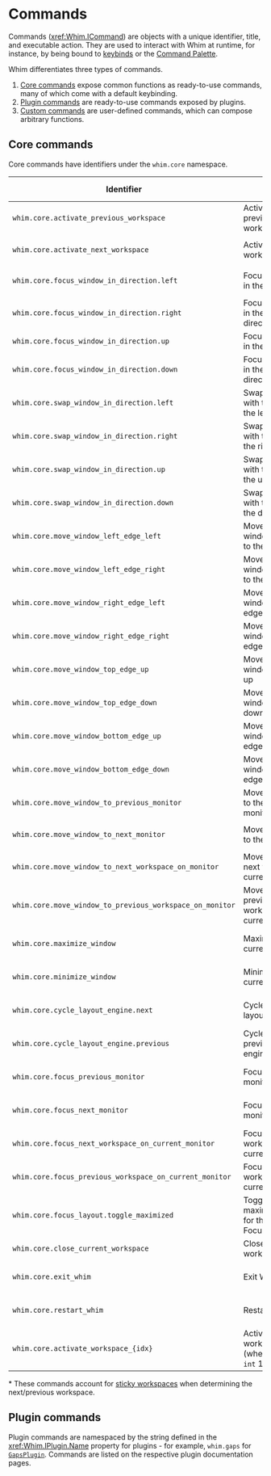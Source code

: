 # Commands

Commands (<xref:Whim.ICommand>) are objects with a unique identifier, title, and executable action. They are used to interact with Whim at runtime, for instance, by being bound to [keybinds](./keybinds.md) or the [Command Palette](../plugins/command-palette.md).

Whim differentiates three types of commands.

1. [Core commands](#core-commands) expose common functions as ready-to-use commands, many of which come with a default keybinding.
2. [Plugin commands](#plugin-commands) are ready-to-use commands exposed by plugins.
3. [Custom commands](../../script/core/commands.md) are user-defined commands, which can compose arbitrary functions.

## Core commands

Core commands have identifiers under the `whim.core` namespace.

| Identifier                                               | Title                                                              | Default Keybind                                      |
| -------------------------------------------------------- | ------------------------------------------------------------------ | ---------------------------------------------------- |
| `whim.core.activate_previous_workspace`                  | Activate the previous workspace                                    | <kbd>Win</kbd> + <kbd>Ctrl</kbd> + <kbd>LEFT</kbd>   |
| `whim.core.activate_next_workspace`                      | Activate the next workspace                                        | <kbd>Win</kbd> + <kbd>Ctrl</kbd> + <kbd>RIGHT</kbd>  |
| `whim.core.focus_window_in_direction.left`               | Focus the window in the left direction                             | <kbd>Win</kbd> + <kbd>Alt</kbd> + <kbd>LEFT</kbd>    |
| `whim.core.focus_window_in_direction.right`              | Focus the window in the right direction                            | <kbd>Win</kbd> + <kbd>Alt</kbd> + <kbd>RIGHT</kbd>   |
| `whim.core.focus_window_in_direction.up`                 | Focus the window in the up direction                               | <kbd>Win</kbd> + <kbd>Alt</kbd> + <kbd>UP</kbd>      |
| `whim.core.focus_window_in_direction.down`               | Focus the window in the down direction                             | <kbd>Win</kbd> + <kbd>Alt</kbd> + <kbd>DOWN</kbd>    |
| `whim.core.swap_window_in_direction.left`                | Swap the window with the window to the left                        | <kbd>Win</kbd> + <kbd>LEFT</kbd>                     |
| `whim.core.swap_window_in_direction.right`               | Swap the window with the window to the right                       | <kbd>Win</kbd> + <kbd>RIGHT</kbd>                    |
| `whim.core.swap_window_in_direction.up`                  | Swap the window with the window to the up                          | <kbd>Win</kbd> + <kbd>UP</kbd>                       |
| `whim.core.swap_window_in_direction.down`                | Swap the window with the window to the down                        | <kbd>Win</kbd> + <kbd>DOWN</kbd>                     |
| `whim.core.move_window_left_edge_left`                   | Move the current window's left edge to the left                    | <kbd>Win</kbd> + <kbd>Ctrl</kbd> + <kbd>H</kbd>      |
| `whim.core.move_window_left_edge_right`                  | Move the current window's left edge to the right                   | <kbd>Win</kbd> + <kbd>Ctrl</kbd> + <kbd>J</kbd>      |
| `whim.core.move_window_right_edge_left`                  | Move the current window's right edge to the left                   | <kbd>Win</kbd> + <kbd>Ctrl</kbd> + <kbd>K</kbd>      |
| `whim.core.move_window_right_edge_right`                 | Move the current window's right edge to the right                  | <kbd>Win</kbd> + <kbd>Ctrl</kbd> + <kbd>L</kbd>      |
| `whim.core.move_window_top_edge_up`                      | Move the current window's top edge up                              | <kbd>Win</kbd> + <kbd>Ctrl</kbd> + <kbd>U</kbd>      |
| `whim.core.move_window_top_edge_down`                    | Move the current window's top edge down                            | <kbd>Win</kbd> + <kbd>Ctrl</kbd> + <kbd>I</kbd>      |
| `whim.core.move_window_bottom_edge_up`                   | Move the current window's bottom edge up                           | <kbd>Win</kbd> + <kbd>Ctrl</kbd> + <kbd>O</kbd>      |
| `whim.core.move_window_bottom_edge_down`                 | Move the current window's bottom edge down                         | <kbd>Win</kbd> + <kbd>Ctrl</kbd> + <kbd>P</kbd>      |
| `whim.core.move_window_to_previous_monitor`              | Move the window to the previous monitor                            | <kbd>Win</kbd> + <kbd>Shift</kbd> + <kbd>LEFT</kbd>  |
| `whim.core.move_window_to_next_monitor`                  | Move the window to the next monitor                                | <kbd>Win</kbd> + <kbd>Shift</kbd> + <kbd>RIGHT</kbd> |
| `whim.core.move_window_to_next_workspace_on_monitor`     | Move window to next workspace on current monitor\*                 | No default keybind                                   |
| `whim.core.move_window_to_previous_workspace_on_monitor` | Move window to previous workspace on current monitor\*             | No default keybind                                   |
| `whim.core.maximize_window`                              | Maximize the current window                                        | No default keybind                                   |
| `whim.core.minimize_window`                              | Minimize the current window                                        | No default keybind                                   |
| `whim.core.cycle_layout_engine.next`                     | Cycle to the next layout engine                                    | No default keybind                                   |
| `whim.core.cycle_layout_engine.previous`                 | Cycle to the previous layout engine                                | No default keybind                                   |
| `whim.core.focus_previous_monitor`                       | Focus the previous monitor                                         | No default keybind                                   |
| `whim.core.focus_next_monitor`                           | Focus the next monitor                                             | No default keybind                                   |
| `whim.core.focus_next_workspace_on_current_monitor`      | Focus the next workspace on the current monitor\*                  | No default keybind                                   |
| `whim.core.focus_previous_workspace_on_current_monitor`  | Focus the previous workspace on the current monitor\*              | No default keybind                                   |
| `whim.core.focus_layout.toggle_maximized`                | Toggle the maximized state for the current FocusLayoutEngine       | No default keybind                                   |
| `whim.core.close_current_workspace`                      | Close the current workspace                                        | <kbd>Win</kbd> + <kbd>Ctrl</kbd> + <kbd>W</kbd>      |
| `whim.core.exit_whim`                                    | Exit Whim                                                          | No default keybind                                   |
| `whim.core.restart_whim`                                 | Restart Whim                                                       | No default keybind                                   |
| `whim.core.activate_workspace_{idx}`                     | Activate workspace `{idx}` (where `idx` is an `int` 1, 2, ...9, 0) | <kbd>Alt</kbd> + <kbd>Shift</kbd> + <kbd>{idx}</kbd> |

\* These commands account for [sticky workspaces](workspaces.md#sticky-workspaces) when determining the next/previous workspace.

## Plugin commands

Plugin commands are namespaced by the string defined in the <xref:Whim.IPlugin.Name> property for plugins - for example, `whim.gaps` for [`GapsPlugin`](../plugins/gaps.md). Commands are listed on the respective plugin documentation pages.
